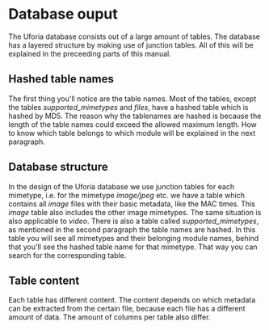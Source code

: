 Database ouput
======
The Uforia database consists out of a large amount of tables. The database has a layered structure by making use of junction tables. All of this will be explained in the preceeding parts of this manual.

Hashed table names
-----
The first thing you'll notice are the table names. Most of the tables, except the tables *supported_mimetypes* and *files*, have a hashed table which is hashed by MD5. The reason why the tablenames are hashed is because the length of the table names could exceed the allowed maximum length. How to know which table belongs to which module will be explained in the next paragraph.

Database structure
-----
In the design of the Uforia database we use junction tables for each mimetype, i.e. for the mimetype *image/jpeg* etc. we have a table which contains all *image* files with their basic metadata, like the MAC times. This *image* table also includes the other image mimetypes. The same situation is also applicable to *video*.
There is also a table called *supported_mimetypes*, as mentioned in the second paragraph the table names are hashed. In this table you will see all mimetypes and their belonging module names, behind that you'll see the hashed table name for that mimetype. That way you can search for the corresponding table.

Table content
-----
Each table has different content. The content depends on which metadata can be extracted from the certain file, because each file has a different amount of data. The amount of columns per table also differ.
